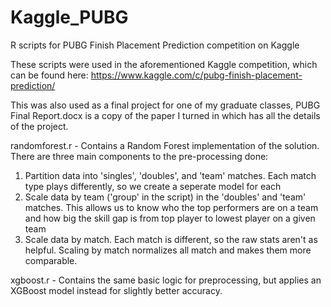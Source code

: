 # Kaggle_PUBG

R scripts for PUBG Finish Placement Prediction competition on Kaggle

These scripts were used in the aforementioned Kaggle competition, which can be found here:
https://www.kaggle.com/c/pubg-finish-placement-prediction/

This was also used as a final project for one of my graduate classes, PUBG Final Report.docx is a copy of the paper I turned in which has all the details of the project.

randomforest.r - Contains a Random Forest implementation of the solution. There are three main components to the pre-processing done:
  1) Partition data into 'singles', 'doubles', and 'team' matches. Each match type plays differently, so we create a seperate model for each
  2) Scale data by team ('group' in the script) in the 'doubles' and 'team' matches. This allows us to know who the top performers are on a team and how big the skill gap is from top player to lowest player on a given team
  3) Scale data by match. Each match is different, so the raw stats aren't as helpful. Scaling by match normalizes all match and makes them more comparable.
  
xgboost.r - Contains the same basic logic for preprocessing, but applies an XGBoost model instead for slightly better accuracy. 
